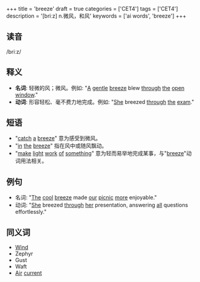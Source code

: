 +++
title = 'breeze'
draft = true
categories = ['CET4']
tags = ['CET4']
description = '[briːz] n.微风，和风'
keywords = ['ai words', 'breeze']
+++

## 读音
/briːz/

## 释义
- **名词**: 轻微的风；微风。例如: "[A](/zh/post/a/) [gentle](/zh/post/gentle/) [breeze](/zh/post/breeze/) blew [through](/zh/post/through/) [the](/zh/post/the/) [open](/zh/post/open/) [window](/zh/post/window/)."
- **动词**: 形容轻松、毫不费力地完成。例如: "[She](/zh/post/she/) breezed [through](/zh/post/through/) [the](/zh/post/the/) [exam](/zh/post/exam/)."

## 短语
- "[catch](/zh/post/catch/) [a](/zh/post/a/) [breeze](/zh/post/breeze/)" 意为感受到微风。
- "[in](/zh/post/in/) [the](/zh/post/the/) [breeze](/zh/post/breeze/)" 指在风中或随风飘动。
- "[make](/zh/post/make/) [light](/zh/post/light/) [work](/zh/post/work/) [of](/zh/post/of/) [something](/zh/post/something/)" 意为轻而易举地完成某事，与"[breeze](/zh/post/breeze/)"动词用法相关。

## 例句
- 名词: "[The](/zh/post/the/) [cool](/zh/post/cool/) [breeze](/zh/post/breeze/) made [our](/zh/post/our/) [picnic](/zh/post/picnic/) [more](/zh/post/more/) enjoyable."
- 动词: "[She](/zh/post/she/) breezed [through](/zh/post/through/) [her](/zh/post/her/) presentation, answering [all](/zh/post/all/) questions effortlessly."

## 同义词
- [Wind](/zh/post/wind/)
- Zephyr
- Gust
- Waft
- [Air](/zh/post/air/) [current](/zh/post/current/)
